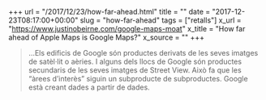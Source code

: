+++
url = "/2017/12/23/how-far-ahead.html"
title = ""
date = "2017-12-23T08:17:00+00:00"
slug = "how-far-ahead"
tags = ["retalls"]
x_url = "https://www.justinobeirne.com/google-maps-moat"
x_title = "How far ahead of Apple Maps is Google Maps?"
x_source = ""
+++


> …Els edificis de Google són productes derivats de les seves imatges de satèl·lit o aèries. I alguns dels llocs de Google són productes secundaris de les seves imatges de Street View. Això fa que les “àrees d’interès” siguin un subproducte de subproductes. Google està creant dades a partir de dades.
